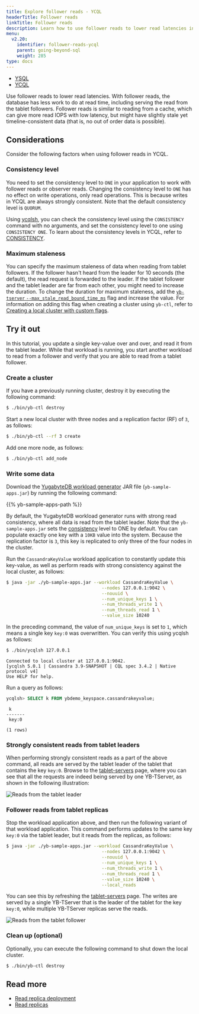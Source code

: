 ```yaml
---
title: Explore follower reads - YCQL
headerTitle: Follower reads
linkTitle: Follower reads
description: Learn how to use follower reads to lower read latencies in local YugabyteDB clusters in YCQL.
menu:
  v2.20:
    identifier: follower-reads-ycql
    parent: going-beyond-sql
    weight: 285
type: docs
---
```


<ul class="nav nav-tabs-alt nav-tabs-yb">

  <li >
    <a href="../follower-reads-ysql/" class="nav-link">
      <i class="icon-postgres" aria-hidden="true"></i>YSQL</a>
  </li>

  <li >
    <a href="../follower-reads-ycql/" class="nav-link active">
      <i class="icon-cassandra" aria-hidden="true"></i>YCQL</a>
  </li>

</ul>

Use follower reads to lower read latencies. With follower reads, the database has less work to do at read time, including serving the read from the tablet followers. Follower reads is similar to reading from a cache, which can give more read IOPS with low latency, but might have slightly stale yet timeline-consistent data (that is, no out of order data is possible).

## Considerations

Consider the following factors when using follower reads in YCQL.

### Consistency level

You need to set the consistency level to `ONE` in your application to work with follower reads or observer reads. Changing the consistency level to `ONE` has no effect on write operations, only read operations. This is because writes in YCQL are always strongly consistent. Note that the default consistency level is `QUORUM`.

Using [ycqlsh](../../../../api/ycqlsh), you can check the consistency level using the `CONSISTENCY` command with no arguments, and set the consistency level to one using `CONSISTENCY ONE`. To learn about the consistency levels in YCQL, refer to [CONSISTENCY](../../../../api/ycqlsh/#consistency).

### Maximum staleness

You can specify the maximum staleness of data when reading from tablet followers. If the follower hasn't heard from the leader for 10 seconds (the default), the read request is forwarded to the leader. If the tablet follower and the tablet leader are far from each other, you might need to increase the duration. To change the duration for maximum staleness, add the [`yb-tserver` `--max_stale_read_bound_time_ms`](../../../../reference/configuration/yb-tserver/#max-stale-read-bound-time-ms) flag and increase the value. For information on adding this flag when creating a cluster using `yb-ctl`, refer to [Creating a local cluster with custom flags](../../../../admin/yb-ctl/#create-a-local-cluster-with-custom-flags).

## Try it out

In this tutorial, you update a single key-value over and over, and read it from the tablet leader. While that workload is running, you start another workload to read from a follower and verify that you are able to read from a tablet follower.

### Create a cluster

If you have a previously running cluster, destroy it by executing the following command:

```sh
$ ./bin/yb-ctl destroy
```

Start a new local cluster with three nodes and a replication factor (RF) of `3`, as follows:

```sh
$ ./bin/yb-ctl --rf 3 create
```

Add one more node, as follows:

```sh
$ ./bin/yb-ctl add_node
```

### Write some data

Download the [YugabyteDB workload generator](https://github.com/yugabyte/yb-sample-apps) JAR file (`yb-sample-apps.jar`) by running the following command:

{{% yb-sample-apps-path %}}

By default, the YugabyteDB workload generator runs with strong read consistency, where all data is read from the tablet leader. Note that the `yb-sample-apps.jar` sets the [consistency](../../../../api/ycqlsh/#consistency) level to ONE by default. You can populate exactly one key with a `10KB` value into the system. Because the replication factor is `3`, this key is replicated to only three of the four nodes in the cluster.

Run the `CassandraKeyValue` workload application to constantly update this key-value, as well as perform reads with strong consistency against the local cluster, as follows:

```sh
$ java -jar ./yb-sample-apps.jar --workload CassandraKeyValue \
                                    --nodes 127.0.0.1:9042 \
                                    --nouuid \
                                    --num_unique_keys 1 \
                                    --num_threads_write 1 \
                                    --num_threads_read 1 \
                                    --value_size 10240
```

In the preceding command, the value of `num_unique_keys` is set to `1`, which means a single key `key:0` was overwritten. You can verify this using ycqlsh as follows:

```sh
$ ./bin/ycqlsh 127.0.0.1
```

```output
Connected to local cluster at 127.0.0.1:9042.
[ycqlsh 5.0.1 | Cassandra 3.9-SNAPSHOT | CQL spec 3.4.2 | Native protocol v4]
Use HELP for help.
```

Run a query as follows:

```sql
ycqlsh> SELECT k FROM ybdemo_keyspace.cassandrakeyvalue;
```

```output
 k
-------
 key:0

(1 rows)
```

### Strongly consistent reads from tablet leaders

When performing strongly consistent reads as a part of the above command, all reads are served by the tablet leader of the tablet that contains the key `key:0`. Browse to the [tablet-servers](http://127.0.0.1:7000/tablet-servers) page, where you can see that all the requests are indeed being served by one YB-TServer, as shown in the following illustration:

![Reads from the tablet leader](/images/ce/tunable-reads-leader.png)

### Follower reads from tablet replicas

Stop the workload application above, and then run the following variant of that workload application. This command performs updates to the same key `key:0` via the tablet leader, but it reads from the replicas, as follows:

```sh
$ java -jar ./yb-sample-apps.jar --workload CassandraKeyValue \
                                    --nodes 127.0.0.1:9042 \
                                    --nouuid \
                                    --num_unique_keys 1 \
                                    --num_threads_write 1 \
                                    --num_threads_read 1 \
                                    --value_size 10240 \
                                    --local_reads
```

You can see this by refreshing the [tablet-servers](http://127.0.0.1:7000/tablet-servers) page. The writes are served by a single YB-TServer that is the leader of the tablet for the key `key:0`, while multiple YB-TServer replicas serve the reads.

![Reads from the tablet follower](/images/ce/tunable-reads-followers.png)

### Clean up (optional)

Optionally, you can execute the following command to shut down the local cluster.

```sh
$ ./bin/yb-ctl destroy
```

## Read more

- [Read replica deployment](../../../../deploy/multi-dc/read-replica-clusters/)
- [Read replicas](../../../multi-region-deployments/read-replicas-ycql/)
